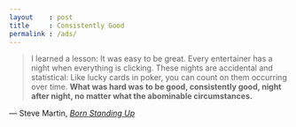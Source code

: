 ```yaml
---
layout    : post
title     : Consistently Good
permalink : /ads/
---
```


> I learned a lesson: It was easy to be great. Every entertainer has a night
> when everything is clicking. These nights are accidental and statistical: Like
> lucky cards in poker, you can count on them occurring over time. __What was hard
> was to be good, consistently good, night after night, no matter what the
> abominable circumstances.__

&mdash; Steve Martin, [*Born Standing Up*](https://www.goodreads.com/quotes/834048-it-was-easy-to-be-great-every-entertainer-has-a)
